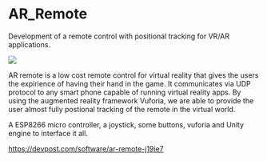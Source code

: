 # AR_Remote
Development of a remote control with positional tracking for VR/AR applications.

![](images/demo.gif)

AR remote is a low cost remote control for virtual reality that gives the users the expirience of having their hand in the game. It communicates via UDP protocol to any smart phone capable of running virtual reality apps. By using the augmented reality framework Vuforia, we are able to provide the user almost fully postional tracking of the remote in the virtual world.

A ESP8266 micro controller, a joystick, some buttons, vuforia and Unity engine to interface it all.

https://devpost.com/software/ar-remote-j19ie7
